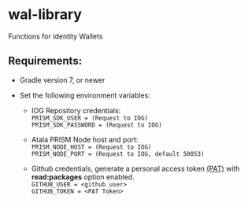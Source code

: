 # wal-library
Functions for Identity Wallets

## Requirements:

- Gradle version 7, or newer  

- Set the following environment variables:

  - IOG Repository credentials:    
    `PRISM_SDK_USER = (Request to IOG)`  
    `PRISM_SDK_PASSWORD = (Request to IOG)`

  - Atala PRISM Node host and port:  
    `PRISM_NODE_HOST = (Request to IOG)`  
    `PRISM_NODE_PORT = (Request to IOG, default 50053)`

  - Github credentials, generate a personal access token 
  [(PAT)](https://docs.github.com/en/authentication/keeping-your-account-and-data-secure/creating-a-personal-access-token) with **read:packages** option enabled.    
    `GITHUB_USER = <github user>`      
    `GITHUB_TOKEN = <PAT Token>` 
